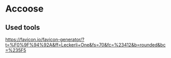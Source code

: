 # Accoose

## Used tools

https://favicon.io/favicon-generator/?t=%F0%9F%94%92A&ff=Leckerli+One&fs=70&fc=%23412&b=rounded&bc=%235F5
